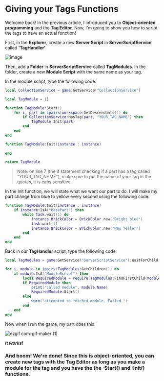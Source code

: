 # Giving your Tags Functions

Welcome back! In the previous article, I introduced you to **Object-oriented programming** and the **Tag Editor**.
Now, I'm going to show you how to script the tags to have an actual function!


First, in the **Explorer**, create a new **Server Script** in **ServerScriptService** called **'TagHandler'**

![image](https://user-images.githubusercontent.com/70015895/165090851-dee9a69c-8d7a-4f34-a0b2-6f7f5da70379.png)

Then, add a **Folder** in **ServerScriptService** called **TagModules**.
In the folder, create a new **Module Script** with the same name as your tag.

In the module script, type the following code:

```lua
local CollectionService = game:GetService("CollectionService")

local TagModule = {}

function TagModule:Start()
	for i, part in ipairs(workspace:GetDescendants()) do
		if CollectionService:HasTag(part, "YOUR_TAG_NAME") then
			TagModule:Init(part)
		end
	end
end

function TagModule:Init(instance : instance)
	
end

return TagModule
```
> Note: on line 7 (the if statement checking if a part has a tag called "YOUR_TAG_NAME"), make sure to put the name of your tag in the quotes, it is caps sensitive.

In the Init function, we will state what we want our part to do. I will make my part change from blue to yellow every second using the following code:

```lua
function TagModule:Init(instance : instance)
	if instance:IsA("BasePart") then
		while task.wait(1) do
			instance.BrickColor = BrickColor.new("Bright blue")
			task.wait(1)
			instance.BrickColor = BrickColor.new("New Yeller")
		end
	end
end
```


Back in our **TagHandler** script, type the following code:
```lua
local TagModules = game:GetService("ServerScriptService"):WaitForChild("TagModules")

for i, module in ipairs(TagModules:GetChildren()) do
	if module:IsA("ModuleScript") then
		local RequiredModule = require(TagModules:FindFirstChild(module.Name))
		if RequiredModule then
			print("called module", module.Name)
			RequiredModule:Start()
		else
			warn("attempted to fetched module. Failed.")
		end
	end
end
```

Now when I run the game, my part does this:

![ezgif com-gif-maker (1)](https://user-images.githubusercontent.com/70015895/165094667-eb8572f4-88d6-4d93-bcf5-a73b92cdb448.gif)

_**It works!**_

### And boom! We're done! Since this is object-oriented, you can create new tags with the **Tag Editor** as long as you make a module for the tag and you have the the **:Start()** and **:Init()** functions.
